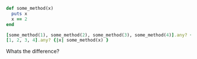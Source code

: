 ```ruby
def some_method(x)
  puts x
  x == 2
end
```
```ruby
[some_method(1), some_method(2), some_method(3), some_method(4)].any? {|x| x }
[1, 2, 3, 4].any? {|x| some_method(x) }
```
Whats the difference?
